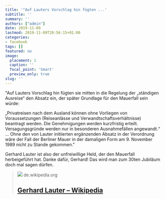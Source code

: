 ```yaml
---
title: '"Auf Lauters Vorschlag hin fügten ...'
subtitle: ''
summary: ''
authors: ["admin"]
date: 2019-11-09
lastmod: 2019-11-09T20:56:15+01:00
categories:
- facebook
tags: []
featured: no
image:
  placement: 1
  caption: ''
  focal_point: 'Smart'
  preview_only: true
slug: ''
---
```

"Auf Lauters Vorschlag hin fügten sie mitten in die Regelung der „ständigen Ausreise“ den Absatz ein, der später Grundlage für den Mauerfall sein würde:

„Privatreisen nach dem Ausland können ohne Vorliegen von Voraussetzungen (Reiseanlässe und Verwandtschaftsverhältnisse) beantragt werden. Die Genehmigungen werden kurzfristig erteilt. Versagungsgründe werden nur in besonderen Ausnahmefällen angewandt.“
...
Ohne den von Lauter initiierten ergänzenden Absatz in der Verordnung wäre der Fall der Berliner Mauer in der damaligen Form am 9. November 1989 nicht zu Stande gekommen."

Gerhard Lauter ist also der unfreiwillige Held, der den Mauerfall herbeigeführt hat. Danke dafür, Gerhard! Das wird man zum 30ten Jubiläum doch mal sagen dürfen.
> [![](https://de.wikipedia.org//upload.wikimedia.org/wikipedia/commons/thumb/4/4a/Pictogram_voting_info.svg/15px-Pictogram_voting_info.svg.png)](https://de.wikipedia.org/wiki/Gerhard_Lauter)
> de.wikipedia.org
> ## [Gerhard Lauter – Wikipedia](https://de.wikipedia.org/wiki/Gerhard_Lauter)
>

